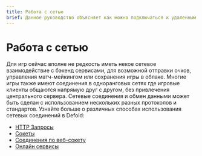 ```yaml
---
title: Работа с сетью
brief: Данное руководство объясняет как можно подключаться к удаленным серверам и выполнять другие виды сетевых соединений.
---
```


# Работа с сетью

Для игр сейчас вполне не редкость иметь некое сетевое взаимодействие с бэкенд сервисами, для возможной отправки очков, управления матч-мейкингом или сохранения игры в облаке. Многие игры также имеют соединения в одноранговых сетях где игровые клиенты общаются напрямую друг с другом, без привлечения центрального сервера. Сетевые соединения и обмен данными может быть сделан с использованием нескольких разных протоколов и стандартов. Узнайте больше о различных способах использования сетевых соединений в Defold:

* [HTTP Запросы](/manuals/http-requests)
* [Сокеты](/manuals/socket-connections)
* [Соединения по веб-сокету](/manuals/websocket-connections)
* [Онлайн сервисы](/manuals/online-services)
